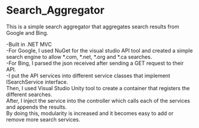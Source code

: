 # Search_Aggregator
This is a simple search aggregator that aggregates search results from Google and Bing. <br/>

-Built in .NET MVC<br/>
-For Google, I used NuGet for the visual studio API tool and created a simple search engine to allow *.com, *.net, *.org and *.ca searches.<br/>
-For Bing, I parsed the json received after sending a GET request to their API.<br/>
-I put the API services into different service classes that implement ISearchService interface. <br/>
 Then, I used Visual Studio Unity tool to create a container that registers the different searches. <br/>
 After, I inject the service into the controller which calls each of the services and appends the results.<br/>
 By doing this, modularity is increased and it becomes easy to add or remove more search services.<br/>
